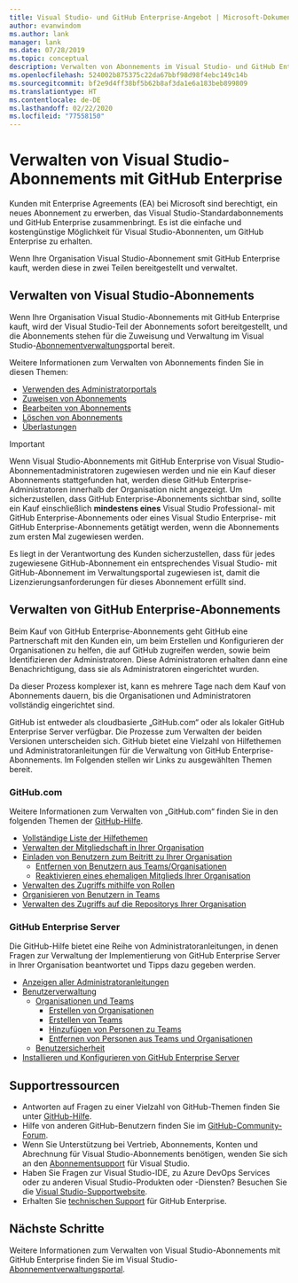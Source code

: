```yaml
---
title: Visual Studio- und GitHub Enterprise-Angebot | Microsoft-Dokumentation
author: evanwindom
ms.author: lank
manager: lank
ms.date: 07/28/2019
ms.topic: conceptual
description: Verwalten von Abonnements im Visual Studio- und GitHub Enterprise-Angebot
ms.openlocfilehash: 524002b875375c22da67bbf98d98f4ebc149c14b
ms.sourcegitcommit: bf2e9d4ff38bf5b62b8af3da1e6a183beb899809
ms.translationtype: HT
ms.contentlocale: de-DE
ms.lasthandoff: 02/22/2020
ms.locfileid: "77558150"
---
```

# <a name="manage-visual-studio-subscriptions-with-github-enterprise"></a>Verwalten von Visual Studio-Abonnements mit GitHub Enterprise
Kunden mit Enterprise Agreements (EA) bei Microsoft sind berechtigt, ein neues Abonnement zu erwerben, das Visual Studio-Standardabonnements und GitHub Enterprise zusammenbringt. Es ist die einfache und kostengünstige Möglichkeit für Visual Studio-Abonnenten, um GitHub Enterprise zu erhalten. 

Wenn Ihre Organisation Visual Studio-Abonnement smit GitHub Enterprise kauft, werden diese in zwei Teilen bereitgestellt und verwaltet.

## <a name="manage-visual-studio-subscriptions"></a>Verwalten von Visual Studio-Abonnements
Wenn Ihre Organisation Visual Studio-Abonnements mit GitHub Enterprise kauft, wird der Visual Studio-Teil der Abonnements sofort bereitgestellt, und die Abonnements stehen für die Zuweisung und Verwaltung im Visual Studio-[Abonnementverwaltungs](https://manage.visualstudio.com)portal bereit. 

Weitere Informationen zum Verwalten von Abonnements finden Sie in diesen Themen:
- [Verwenden des Administratorportals](using-admin-portal.md)
- [Zuweisen von Abonnements](assign-license.md)
- [Bearbeiten von Abonnements](edit-license.md)
- [Löschen von Abonnements](delete-license.md)
- [Überlastungen](handle-overclaimed-license.md)

> [!Important]
> Wenn Visual Studio-Abonnements mit GitHub Enterprise von Visual Studio-Abonnementadministratoren zugewiesen werden und nie ein Kauf dieser Abonnements stattgefunden hat, werden diese GitHub Enterprise-Administratoren innerhalb der Organisation nicht angezeigt. Um sicherzustellen, dass GitHub Enterprise-Abonnements sichtbar sind, sollte ein Kauf einschließlich **mindestens eines** Visual Studio Professional- mit GitHub Enterprise-Abonnements oder eines Visual Studio Enterprise- mit GitHub Enterprise-Abonnements getätigt werden, wenn die Abonnements zum ersten Mal zugewiesen werden.  
>
> Es liegt in der Verantwortung des Kunden sicherzustellen, dass für jedes zugewiesene GitHub-Abonnement ein entsprechendes Visual Studio- mit GitHub-Abonnement im Verwaltungsportal zugewiesen ist, damit die Lizenzierungsanforderungen für dieses Abonnement erfüllt sind.

## <a name="manage-github-enterprise-subscriptions"></a>Verwalten von GitHub Enterprise-Abonnements
Beim Kauf von GitHub Enterprise-Abonnements geht GitHub eine Partnerschaft mit den Kunden ein, um beim Erstellen und Konfigurieren der Organisationen zu helfen, die auf GitHub zugreifen werden, sowie beim Identifizieren der Administratoren.  Diese Administratoren erhalten dann eine Benachrichtigung, dass sie als Administratoren eingerichtet wurden.  

Da dieser Prozess komplexer ist, kann es mehrere Tage nach dem Kauf von Abonnements dauern, bis die Organisationen und Administratoren vollständig eingerichtet sind.

GitHub ist entweder als cloudbasierte „GitHub.com“ oder als lokaler GitHub Enterprise Server verfügbar.  Die Prozesse zum Verwalten der beiden Versionen unterscheiden sich.  GitHub bietet eine Vielzahl von Hilfethemen und Administratoranleitungen für die Verwaltung von GitHub Enterprise-Abonnements.  Im Folgenden stellen wir Links zu ausgewählten Themen bereit.  

### <a name="githubcom"></a>GitHub.com 
Weitere Informationen zum Verwalten von „GitHub.com“ finden Sie in den folgenden Themen der [GitHub-Hilfe](https://help.github.com/en).
+ [Vollständige Liste der Hilfethemen](https://help.github.com/en)
+ [Verwalten der Mitgliedschaft in Ihrer Organisation](https://help.github.com/en/articles/managing-membership-in-your-organization)
+ [Einladen von Benutzern zum Beitritt zu Ihrer Organisation](https://help.github.com/en/articles/inviting-users-to-join-your-organization)
    - [Entfernen von Benutzern aus Teams/Organisationen](https://help.github.com/en/articles/removing-a-member-from-your-organization)
    - [Reaktivieren eines ehemaligen Mitglieds Ihrer Organisation](https://help.github.com/en/articles/reinstating-a-former-member-of-your-organization)
+ [Verwalten des Zugriffs mithilfe von Rollen](https://help.github.com/en/articles/managing-peoples-access-to-your-organization-with-roles)
+ [Organisieren von Benutzern in Teams](https://help.github.com/en/articles/organizing-members-into-teams)
+ [Verwalten des Zugriffs auf die Repositorys Ihrer Organisation](https://help.github.com/en/articles/managing-access-to-your-organizations-repositories)

### <a name="github-enterprise-server"></a>GitHub Enterprise Server
Die GitHub-Hilfe bietet eine Reihe von Administratoranleitungen, in denen Fragen zur Verwaltung der Implementierung von GitHub Enterprise Server in Ihrer Organisation beantwortet und Tipps dazu gegeben werden.

+ [Anzeigen aller Administratoranleitungen](https://help.github.com/en/enterprise/2.16/admin)
+ [Benutzerverwaltung](https://help.github.com/en/enterprise/2.16/admin/user-management)
    - [Organisationen und Teams](https://help.github.com/en/enterprise/2.16/admin/user-management/organizations-and-teams)
        - [Erstellen von Organisationen](https://help.github.com/en/enterprise/2.16/admin/user-management/creating-organizations)
        - [Erstellen von Teams](https://help.github.com/en/enterprise/2.16/admin/user-management/creating-teams)
        - [Hinzufügen von Personen zu Teams](https://help.github.com/en/enterprise/2.16/admin/user-management/adding-people-to-teams)
        - [Entfernen von Personen aus Teams und Organisationen](https://help.github.com/en/enterprise/2.16/admin/user-management/removing-users-from-teams-and-organizations)
    - [Benutzersicherheit](https://help.github.com/en/enterprise/2.16/admin/user-management/user-security)
+ [Installieren und Konfigurieren von GitHub Enterprise Server](https://help.github.com/en/enterprise/2.16/admin/installation)

## <a name="support-resources"></a>Supportressourcen
- Antworten auf Fragen zu einer Vielzahl von GitHub-Themen finden Sie unter [GitHub-Hilfe](https://help.github.com/en).
- Hilfe von anderen GitHub-Benutzern finden Sie im [GitHub-Community-Forum](https://github.community/).
- Wenn Sie Unterstützung bei Vertrieb, Abonnements, Konten und Abrechnung für Visual Studio-Abonnements benötigen, wenden Sie sich an den [Abonnementsupport](https://visualstudio.microsoft.com/subscriptions/support/) für Visual Studio.
- Haben Sie Fragen zur Visual Studio-IDE, zu Azure DevOps Services oder zu anderen Visual Studio-Produkten oder -Diensten?  Besuchen Sie die [Visual Studio-Supportwebsite](https://visualstudio.microsoft.com/support/).
- Erhalten Sie [technischen Support](https://support.microsoft.com/en-us/supportforbusiness/productselection?sapId=b77fe80f-5417-80bd-4b2a-275cf0018c24) für GitHub Enterprise.   

## <a name="next-steps"></a>Nächste Schritte
Weitere Informationen zum Verwalten von Visual Studio-Abonnements mit GitHub Enterprise finden Sie im Visual Studio-[Abonnementverwaltungsportal](https://visualstudio.microsoft.com/subscriptions-administration/).
